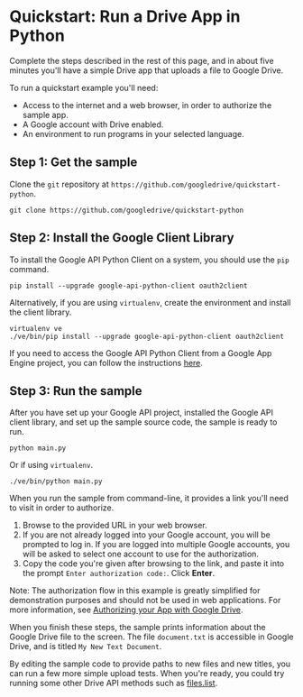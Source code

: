 # Quickstart: Run a Drive App in Python

Complete the steps described in the rest of this page, and in about five minutes you'll have a simple Drive app that
uploads a file to Google Drive.

To run a quickstart example you'll need:

* Access to the internet and a web browser, in order to authorize the sample app.
* A Google account with Drive enabled.
* An environment to run programs in your selected language.

## Step 1: Get the sample

Clone the `git` repository at `https://github.com/googledrive/quickstart-python`.

    git clone https://github.com/googledrive/quickstart-python

## Step 2: Install the Google Client Library

To install the Google API Python Client on a system, you should use the `pip` command.

    pip install --upgrade google-api-python-client oauth2client

Alternatively, if you are using `virtualenv`, create the environment and install the client library.

    virtualenv ve
    ./ve/bin/pip install --upgrade google-api-python-client oauth2client

If you need to access the Google API Python Client from a Google App Engine project, you can follow the instructions
[here](https://developers.google.com/api-client-library/python/platforms/google_app_engine).

## Step 3: Run the sample

After you have set up your Google API project, installed the Google API client library, and set up the sample source
code, the sample is ready to run.

    python main.py

Or if using `virtualenv`.

    ./ve/bin/python main.py

When you run the sample from command-line, it provides a link you'll need to visit in order to authorize.

1. Browse to the provided URL in your web browser.
2. If you are not already logged into your Google account, you will be prompted to log in. If you are logged into
   multiple Google accounts, you will be asked to select one account to use for the authorization.
3. Copy the code you're given after browsing to the link, and paste it into the prompt `Enter authorization code:`.
   Click **Enter**.

Note: The authorization flow in this example is greatly simplified for demonstration purposes and should not be used in
web applications. For more information,
see [Authorizing your App with Google Drive](http://developers.google.com/drive/about-auth).

When you finish these steps, the sample prints information about the Google Drive file to the screen. The
file `document.txt` is accessible in Google Drive, and is titled `My New Text Document`.

By editing the sample code to provide paths to new files and new titles, you can run a few more simple upload tests.
When you're ready, you could try running some other Drive API methods such as
[files.list](http://developers.google.com/drive/v2/reference/files/list).
